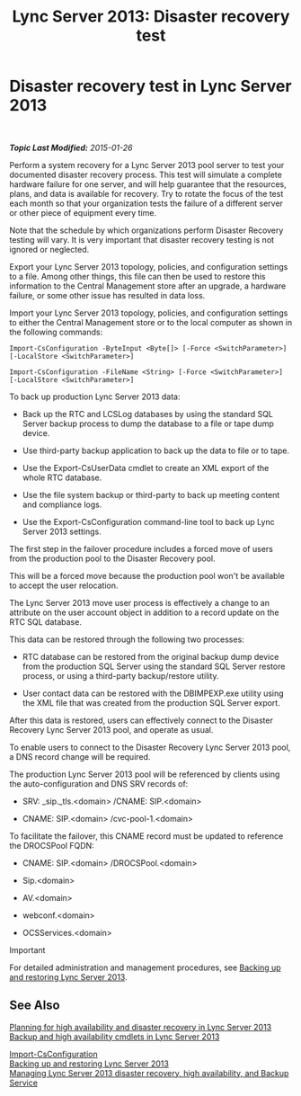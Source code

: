 ﻿---
title: 'Lync Server 2013: Disaster recovery test'
TOCTitle: Disaster recovery test
ms:assetid: 04f5e747-d837-4350-9fc0-8605dbf025a7
ms:mtpsurl: https://technet.microsoft.com/en-us/library/Dn747887(v=OCS.15)
ms:contentKeyID: 63969571
ms.date: 01/27/2015
mtps_version: v=OCS.15
---

<div data-xmlns="http://www.w3.org/1999/xhtml">

<div class="topic" data-xmlns="http://www.w3.org/1999/xhtml" data-msxsl="urn:schemas-microsoft-com:xslt" data-cs="http://msdn.microsoft.com/en-us/">

<div data-asp="http://msdn2.microsoft.com/asp">

# Disaster recovery test in Lync Server 2013

</div>

<div id="mainSection">

<div id="mainBody">

<span> </span>

_**Topic Last Modified:** 2015-01-26_

Perform a system recovery for a Lync Server 2013 pool server to test your documented disaster recovery process. This test will simulate a complete hardware failure for one server, and will help guarantee that the resources, plans, and data is available for recovery. Try to rotate the focus of the test each month so that your organization tests the failure of a different server or other piece of equipment every time.

Note that the schedule by which organizations perform Disaster Recovery testing will vary. It is very important that disaster recovery testing is not ignored or neglected.

<div>


Export your Lync Server 2013 topology, policies, and configuration settings to a file. Among other things, this file can then be used to restore this information to the Central Management store after an upgrade, a hardware failure, or some other issue has resulted in data loss.

Import your Lync Server 2013 topology, policies, and configuration settings to either the Central Management store or to the local computer as shown in the following commands:

`Import-CsConfiguration -ByteInput <Byte[]> [-Force <SwitchParameter>] [-LocalStore <SwitchParameter>]`

`Import-CsConfiguration -FileName <String> [-Force <SwitchParameter>] [-LocalStore <SwitchParameter>]`

To back up production Lync Server 2013 data:

  - Back up the RTC and LCSLog databases by using the standard SQL Server backup process to dump the database to a file or tape dump device.

  - Use third-party backup application to back up the data to file or to tape.

  - Use the Export-CsUserData cmdlet to create an XML export of the whole RTC database.

  - Use the file system backup or third-party to back up meeting content and compliance logs.

  - Use the Export-CsConfiguration command-line tool to back up Lync Server 2013 settings.

The first step in the failover procedure includes a forced move of users from the production pool to the Disaster Recovery pool.

This will be a forced move because the production pool won't be available to accept the user relocation.

The Lync Server 2013 move user process is effectively a change to an attribute on the user account object in addition to a record update on the RTC SQL database.

This data can be restored through the following two processes:

  - RTC database can be restored from the original backup dump device from the production SQL Server using the standard SQL Server restore process, or using a third-party backup/restore utility.

  - User contact data can be restored with the DBIMPEXP.exe utility using the XML file that was created from the production SQL Server export.

After this data is restored, users can effectively connect to the Disaster Recovery Lync Server 2013 pool, and operate as usual.

To enable users to connect to the Disaster Recovery Lync Server 2013 pool, a DNS record change will be required.

The production Lync Server 2013 pool will be referenced by clients using the auto-configuration and DNS SRV records of:

  - SRV: \_sip.\_tls.\<domain\> /CNAME: SIP.\<domain\>

  - CNAME: SIP.\<domain\> /cvc-pool-1.\<domain\>

To facilitate the failover, this CNAME record must be updated to reference the DROCSPool FQDN:

  - CNAME: SIP.\<domain\> /DROCSPool.\<domain\>

  - Sip.\<domain\>

  - AV.\<domain\>

  - webconf.\<domain\>

  - OCSServices.\<domain\>

<div>


> [!IMPORTANT]  
> For detailed administration and management procedures, see <A href="lync-server-2013-backing-up-and-restoring-lync-server.md">Backing up and restoring Lync Server 2013</A>.



</div>

</div>

<div>

## See Also


[Planning for high availability and disaster recovery in Lync Server 2013](lync-server-2013-planning-for-high-availability-and-disaster-recovery.md)  
[Backup and high availability cmdlets in Lync Server 2013](https://docs.microsoft.com/powershell/module/skype/?view=skype-ps)  


[Import-CsConfiguration](https://docs.microsoft.com/powershell/module/skype/Import-CsConfiguration)  
[Backing up and restoring Lync Server 2013](lync-server-2013-backing-up-and-restoring-lync-server.md)  
[Managing Lync Server 2013 disaster recovery, high availability, and Backup Service](lync-server-2013-managing-lync-server-disaster-recovery-high-availability-and-backup-service.md)  
  

</div>

</div>

<span> </span>

</div>

</div>

</div>

